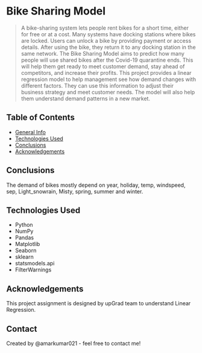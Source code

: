 # Bike Sharing Model
> A bike-sharing system lets people rent bikes for a short time, either for free or at a cost. Many systems have docking stations where bikes are locked. Users can unlock a bike by providing payment or access details. After using the bike, they return it to any docking station in the same network.
> The Bike Sharing Model aims to predict how many people will use shared bikes after the Covid-19 quarantine ends. This will help them get ready to meet customer demand, stay ahead of competitors, and increase their profits.
> This project provides a linear regression model to help management see how demand changes with different factors. They can use this information to adjust their business strategy and meet customer needs. The model will also help them understand demand patterns in a new market.


## Table of Contents
* [General Info](#general-information)
* [Technologies Used](#technologies-used)
* [Conclusions](#conclusions)
* [Acknowledgements](#acknowledgements)

<!-- You can include any other section that is pertinent to your problem -->

<!-- You don't have to answer all the questions - just the ones relevant to your project. -->

## Conclusions
The demand of bikes mostly depend on year, holiday, temp, windspeed, sep, Light_snowrain, Misty, spring, summer and winter.

<!-- You don't have to answer all the questions - just the ones relevant to your project. -->


## Technologies Used
- Python
- NumPy
- Pandas
- Matplotlib
- Seaborn
- sklearn
- statsmodels.api
- FilterWarnings

<!-- As the libraries versions keep on changing, it is recommended to mention the version of library used in this project -->

## Acknowledgements
This project assignment is designed by upGrad team to understand Linear Regression. 


## Contact
Created by @amarkumar021 - feel free to contact me!


<!-- Optional -->
<!-- ## License -->
<!-- This project is open source and available under the [... License](). -->

<!-- You don't have to include all sections - just the one's relevant to your project -->
